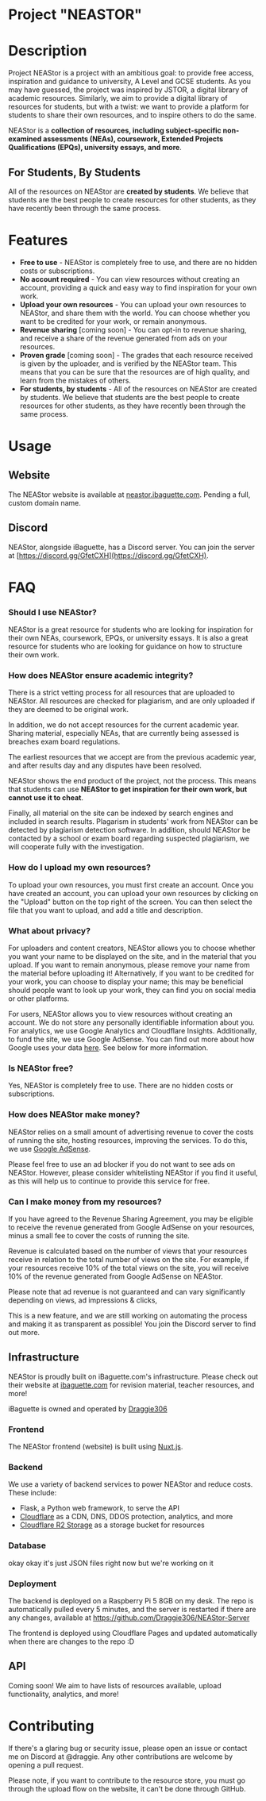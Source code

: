 # Project "NEASTOR"

# Description
Project NEAStor is a project with an ambitious goal: to provide free access, inspiration and guidance to university, A Level and GCSE students. As you may have guessed, the project was inspired by JSTOR, a digital library of academic resources. Similarly, we aim to provide a digital library of resources for students, but with a twist: we want to provide a platform for students to share their own resources, and to inspire others to do the same. 

NEAStor is a **collection of resources, including subject-specific non-examined assessments (NEAs), coursework, Extended Projects Qualifications (EPQs), university essays, and more**. 

## For Students, By Students
All of the resources on NEAStor are **created by students**. We believe that students are the best people to create resources for other students, as they have recently been through the same process.

# Features

- **Free to use** - NEAStor is completely free to use, and there are no hidden costs or subscriptions.
- **No account required** - You can view resources without creating an account, providing a quick and easy way to find inspiration for your own work.
- **Upload your own resources** - You can upload your own resources to NEAStor, and share them with the world. You can choose whether you want to be credited for your work, or remain anonymous.
- **Revenue sharing** [coming soon] - You can opt-in to revenue sharing, and receive a share of the revenue generated from ads on your resources.
- **Proven grade** [coming soon] - The grades that each resource received is given by the uploader, and is verified by the NEAStor team. This means that you can be sure that the resources are of high quality, and learn from the mistakes of others.
- **For students, by students** - All of the resources on NEAStor are created by students. We believe that students are the best people to create resources for other students, as they have recently been through the same process.

# Usage
## Website
The NEAStor website is available at [neastor.ibaguette.com](https://neastor.ibaguette.com). Pending a full, custom domain name.

## Discord
NEAStor, alongside iBaguette, has a Discord server. You can join the server at [https://discord.gg/GfetCXH](https://discord.gg/GfetCXH).

# FAQ

### Should I use NEAStor?
NEAStor is a great resource for students who are looking for inspiration for their own NEAs, coursework, EPQs, or university essays. It is also a great resource for students who are looking for guidance on how to structure their own work.

### How does NEAStor ensure academic integrity?
There is a strict vetting process for all resources that are uploaded to NEAStor. All resources are checked for plagiarism, and are only uploaded if they are deemed to be original work.

In addition, we do not accept resources for the current academic year. Sharing material, especially NEAs, that are currently being assessed is breaches exam board regulations. 

The earliest resources that we accept are from the previous academic year, and after results day and any disputes have been resolved.

NEAStor shows the end product of the project, not the process. This means that students can use **NEAStor to get inspiration for their own work, but cannot use it to cheat**.

Finally, all material on the site can be indexed by search engines and included in search results. Plagarism in students' work from NEAStor can be detected by plagiarism detection software. In addition, should NEAStor be contacted by a school or exam board regarding suspected plagiarism, we will cooperate fully with the investigation.

### How do I upload my own resources?
To upload your own resources, you must first create an account. Once you have created an account, you can upload your own resources by clicking on the "Upload" button on the top right of the screen. You can then select the file that you want to upload, and add a title and description.

### What about privacy?
For uploaders and content creators, NEAStor allows you to choose whether you want your name to be displayed on the site, and in the material that you upload. If you want to remain anonymous, please remove your name from the material before uploading it! Alternatively, if you want to be credited for your work, you can choose to display your name; this may be beneficial should people want to look up your work, they can find you on social media or other platforms.

For users, NEAStor allows you to view resources without creating an account. We do not store any personally identifiable information about you. For analytics, we use Google Analytics and Cloudflare Insights. Additionally, to fund the site, we use Google AdSense. You can find out more about how Google uses your data [here](https://policies.google.com/technologies/partner-sites). See below for more information.

### Is NEAStor free?
Yes, NEAStor is completely free to use. There are no hidden costs or subscriptions.

### How does NEAStor make money?
NEAStor relies on a small amount of advertising revenue to cover the costs of running the site, hosting resources, improving the services. To do this, we use [Google AdSense](https://www.google.com/adsense/start/).

Please feel free to use an ad blocker if you do not want to see ads on NEAStor. However, please consider whitelisting NEAStor if you find it useful, as this will help us to continue to provide this service for free.

### Can I make money from my resources?
If you have agreed to the Revenue Sharing Agreement, you may be eligible to receive the revenue generated from Google AdSense on your resources, minus a small fee to cover the costs of running the site.

Revenue is calculated based on the number of views that your resources receive in relation to the total number of views on the site. For example, if your resources receive 10% of the total views on the site, you will receive 10% of the revenue generated from Google AdSense on NEAStor.

Please note that ad revenue is not guaranteed and can vary significantly depending on views, ad impressions & clicks, 

This is a new feature, and we are still working on automating the process and making it as transparent as possible! You join the Discord server to find out more.

## Infrastructure

NEAStor is proudly built on iBaguette.com's infrastructure. Please check out their website at [ibaguette.com](https://ibaguette.com) for revision material, teacher resources, and more!

iBaguette is owned and operated by [Draggie306](https://github.com/Draggie306)

### Frontend
The NEAStor frontend (website) is built using [Nuxt.js](https://nuxtjs.org/). 

### Backend
We use a variety of backend services to power NEAStor and reduce costs. These include:
- Flask, a Python web framework, to serve the API
- [Cloudflare](https://www.cloudflare.com/) as a CDN, DNS, DDOS protection, analytics, and more
- [Cloudflare R2 Storage](https://developers.cloudflare.com/r2/) as a storage bucket for resources

### Database
okay okay it's just JSON files right now but we're working on it

### Deployment
The backend is deployed on a Raspberry Pi 5 8GB on my desk. The repo is automatically pulled every 5 minutes, and the server is restarted if there are any changes, available at https://github.com/Draggie306/NEAStor-Server

The frontend is deployed using Cloudflare Pages and updated automatically when there are changes to the repo :D

## API
Coming soon! We aim to have lists of resources available, upload functionality, analytics, and more!

# Contributing
If there's a glaring bug or security issue, please open an issue or contact me on Discord at @draggie. Any other contributions are welcome by opening a pull request.

Please note, if you want to contribute to the resource store, you must go through the upload flow on the website, it can't be done through GitHub.


